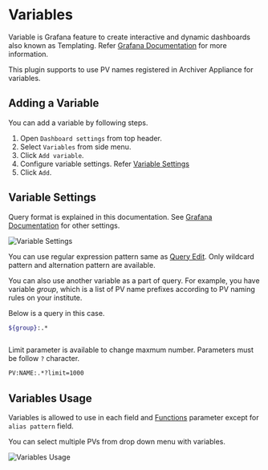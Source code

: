 # Variables
Variable is Grafana feature to create interactive and dynamic dashboards also known as Templating.
Refer [Grafana Documentation](https://grafana.com/docs/grafana/latest/reference/templating/) for more information.

This plugin supports to use PV names registered in Archiver Appliance for variables.

## Adding a Variable
You can add a variable by following steps.

1. Open `Dashboard settings` from top header.
2. Select `Variables` from side menu.
3. Click `Add variable`.
4. Configure variable settings. Refer [Variable Settings](#variable-settings)
5. Click `Add`.

## Variable Settings
Query format is explained in this documentation.
See [Grafana Documentation](https://grafana.com/docs/grafana/latest/reference/templating/#adding-a-variable)
for other settings.

![Variable Settings](/img/aa-variables-settings.png)

You can use regular expression pattern same as [Query Edit](query.html#select-multiple-pvs-by-regex).
Only wildcard pattern and alternation pattern are available.

You can also use another variable as a part of query.
For example, you have variable _group_, which is a list of PV name prefixes
according to PV naming rules on your institute.

Below is a query in this case.

```bash
${group}:.*
```

``` Note:: Default maximum number of PV names you can use in variables is **100**.
```

Limit parameter is available to change maxmum number. Parameters must be follow `?` character.

```bash
PV:NAME:.*?limit=1000
```

## Variables Usage
Variables is allowed to use in each field and [Functions](functions) parameter except for `alias pattern` field.

You can select multiple PVs from drop down menu with variables.

![Variables Usage](/img/aa-variables-usage.png)
